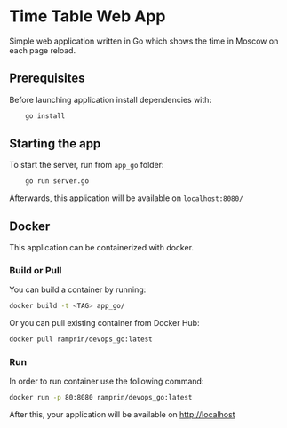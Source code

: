 # Time Table Web App

Simple web application written in Go which shows the time in Moscow on each page reload.

## Prerequisites

Before launching application install dependencies with:

```bash
    go install
```

## Starting the app

To start the server, run from `app_go` folder:

```bash
    go run server.go
```

Afterwards, this application will be available on `localhost:8080/`

## Docker

This application can be containerized with docker.

### Build or Pull

You can build a container by running:

```bash
docker build -t <TAG> app_go/
```

Or you can pull existing container from Docker Hub:

```bash
docker pull ramprin/devops_go:latest
```

### Run

In order to run container use the following command:

```bash
docker run -p 80:8080 ramprin/devops_go:latest
```

After this, your application will be available on <http://localhost>
